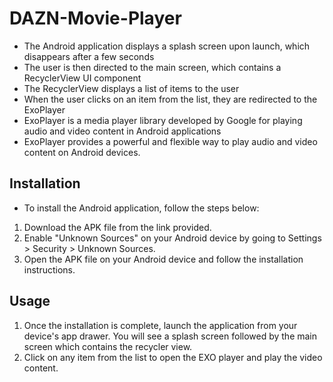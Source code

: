 # DAZN-Movie-Player

* The Android application displays a splash screen upon launch, which disappears after a few seconds
* The user is then directed to the main screen, which contains a RecyclerView UI component
* The RecyclerView displays a list of items to the user
* When the user clicks on an item from the list, they are redirected to the ExoPlayer
* ExoPlayer is a media player library developed by Google for playing audio and video content in Android applications
* ExoPlayer provides a powerful and flexible way to play audio and video content on Android devices.

## Installation
- To install the Android application, follow the steps below:

1. Download the APK file from the link provided.
2. Enable "Unknown Sources" on your Android device by going to Settings > Security > Unknown Sources.
3. Open the APK file on your Android device and follow the installation instructions.

## Usage

1. Once the installation is complete, launch the application from your device's app drawer. You will see a splash screen followed by the main screen which contains the recycler view.
2. Click on any item from the list to open the EXO player and play the video content.
